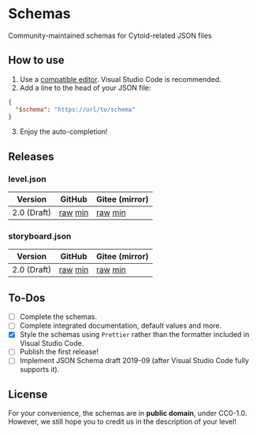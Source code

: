 # Schemas

Community-maintained schemas for Cytoid-related JSON files

## How to use

1. Use a [compatible editor](https://json-schema.org/implementations.html#editors). Visual Studio Code is recommended.
2. Add a line to the head of your JSON file:

```json
{
  "$schema": "https://url/to/schema"
}
```

3. Enjoy the auto-completion!

## Releases

### level.json

| Version     | GitHub                                                                                                                                                      | Gitee (mirror)                                                                                                                                                    |
| ----------- | ----------------------------------------------------------------------------------------------------------------------------------------------------------- | ----------------------------------------------------------------------------------------------------------------------------------------------------------------- |
| 2.0 (Draft) | [raw](https://github.com/CytoidCommunity/Schemas/raw/master/2.0/level.json) [min](https://github.com/CytoidCommunity/Schemas/raw/master/min/2.0/level.json) | [raw](https://gitee.com/ZeroAurora233/CytoidSchemas/raw/master/2.0/level.json) [min](https://gitee.com/ZeroAurora233/CytoidSchemas/raw/master/min/2.0/level.json) |

### storyboard.json

| Version     | GitHub                                                                                                                                                                | Gitee (mirror)                                                                                                                                                              |
| ----------- | --------------------------------------------------------------------------------------------------------------------------------------------------------------------- | --------------------------------------------------------------------------------------------------------------------------------------------------------------------------- |
| 2.0 (Draft) | [raw](https://github.com/CytoidCommunity/Schemas/raw/master/2.0/storyboard.json) [min](https://github.com/CytoidCommunity/Schemas/raw/master/min/2.0/storyboard.json) | [raw](https://gitee.com/ZeroAurora233/CytoidSchemas/raw/master/2.0/storyboard.json) [min](https://gitee.com/ZeroAurora233/CytoidSchemas/raw/master/min/2.0/storyboard.json) |

## To-Dos

- [ ] Complete the schemas.
- [ ] Complete integrated documentation, default values and more.
- [x] Style the schemas using `Prettier` rather than the formatter included in Visual Studio Code.
- [ ] Publish the first release!
- [ ] Implement JSON Schema draft 2019-09 (after Visual Studio Code fully supports it).

## License

For your convenience, the schemas are in **public domain**, under CC0-1.0. However, we still hope you to credit us in the description of your level!
